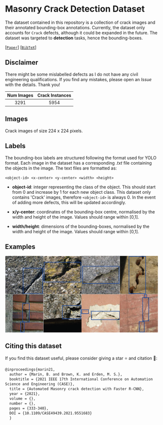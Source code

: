# Masonry Crack Detection Dataset

The dataset contained in this repository is a collection of crack images and their annotated bounding-box annotations. Currently, the dataset only accounts for `Crack` defects, although it could be expanded in the future. The dataset was targeted to **detection** tasks, hence the bounding-boxes.

[[`Paper`](https://ieeexplore.ieee.org/document/9551683)] [[`BibTeX`](#citing-this-dataset)]

## Disclaimer
There might be some mislabelled defects as I do not have any civil engineering qualifications. If you find any mistakes, please open an *Issue* with the details. Thank you!

| Num Images | Crack Instances |
| :---: | :---: |
| 3291 | 5954 |

## Images

Crack images of size 224 x 224 pixels.

## Labels

The bounding-box labels are structured following the format used for YOLO format. Each image in the dataset has a corresponding *.txt* file containing the objects in the image. The text files are formatted as:

`<object-id> <x-center> <y-center> <width> <height>`

- **object-id**: integer representing the class of the object. This should start from 0 and increase by 1 for each new object class. This dataset only contains 'Crack' images, therefore `<object-id>` is always 0. In the event of adding more defects, this will be updated accordingly.

- **x/y-center**: coordinates of the bounding-box centre, normalised by the width and height of the image. Values should range within [0,1].

- **width/height**: dimensions of the bounding-boxes, normalised by the width and height of the image. Values should range within [0,1].

## Examples
![Dataset Examples](figs/Detection_Dataset_Examples.png)

## Citing this dataset

If you find this dataset useful, please consider giving a star :star: and citation :t-rex::

```
@inproceedings{marin21,
  author = {Marin, B. and Brown, K. and Erden, M. S.},
  booktitle = {2021 IEEE 17th International Conference on Automation Science and Engineering (CASE)}, 
  title = {Automated Masonry crack detection with Faster R-CNN}, 
  year = {2021},
  volume = {},
  number = {},
  pages = {333-340},
  DOI = {10.1109/CASE49439.2021.9551683}
  }
```

